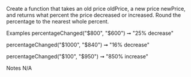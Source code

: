 Create a function that takes an old price oldPrice, a new price newPrice, and returns what percent the price decreased or increased. Round the percentage to the nearest whole percent.

Examples
percentageChanged("$800", "$600") ➞ "25% decrease"

percentageChanged("$1000", "$840") ➞ "16% decrease"

percentageChanged("$100", "$950") ➞ "850% increase"

Notes
N/A